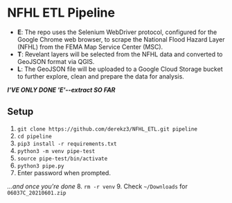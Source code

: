 # NFHL ETL Pipeline

- **E**: The repo uses the Selenium WebDriver protocol, configured for the Google Chrome web browser, to scrape the National Flood Hazard Layer (NFHL) from the FEMA Map Service Center (MSC).
- **T**: Revelant layers will be selected from the NFHL data and converted to GeoJSON format via QGIS.
- **L**: The GeoJSON file will be uploaded to a Google Cloud Storage bucket to further explore, clean and prepare the data for analysis.

***I'VE ONLY DONE 'E'--extract SO FAR***

## Setup

1. `git clone https://github.com/derekz3/NFHL_ETL.git pipeline`
2. `cd pipeline`
3. `pip3 install -r requirements.txt`
4. `python3 -m venv pipe-test`
5. `source pipe-test/bin/activate`
6. `python3 pipe.py`
7. Enter password when prompted.

*...and once you're done*
8. `rm -r venv`
9. Check `~/Downloads` for `06037C_20210601.zip`